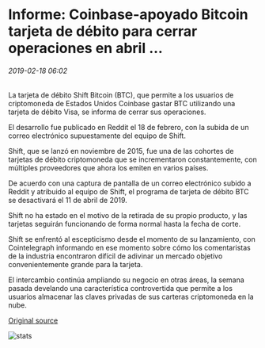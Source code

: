 # Informe: Coinbase-apoyado Bitcoin tarjeta de débito para cerrar operaciones en abril ...

###### 2019-02-18 06:02

La tarjeta de débito Shift Bitcoin (BTC), que permite a los usuarios de criptomoneda de Estados Unidos Coinbase gastar BTC utilizando una tarjeta de débito Visa, se informa de cerrar sus operaciones.

El desarrollo fue publicado en Reddit el 18 de febrero, con la subida de un correo electrónico supuestamente del equipo de Shift.

Shift, que se lanzó en noviembre de 2015, fue una de las cohortes de tarjetas de débito criptomoneda que se incrementaron constantemente, con múltiples proveedores que ahora los emiten en varios países.

De acuerdo con una captura de pantalla de un correo electrónico subido a Reddit y atribuido al equipo de Shift, el programa de tarjeta de débito BTC se desactivará el 11 de abril de 2019.

Shift no ha estado en el motivo de la retirada de su propio producto, y las tarjetas seguirán funcionando de forma normal hasta la fecha de corte.

Shift se enfrentó al escepticismo desde el momento de su lanzamiento, con Cointelegraph informando en ese momento sobre cómo los comentaristas de la industria encontraron difícil de adivinar un mercado objetivo convenientemente grande para la tarjeta.

El intercambio continúa ampliando su negocio en otras áreas, la semana pasada develando una característica controvertida que permite a los usuarios almacenar las claves privadas de sus carteras criptomoneda en la nube.

[Original source](https://cointelegraph.com/news/report-coinbase-supported-bitcoin-debit-card-to-shut-operations-in-april)

![stats](https://c.statcounter.com/11760860/0/a89fa40b/1/ "stats")